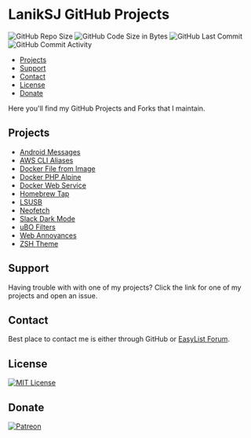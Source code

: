 # LanikSJ GitHub Projects

![GitHub Repo Size](https://img.shields.io/github/repo-size/laniksj/laniksj.github.io)
![GitHub Code Size in Bytes](https://img.shields.io/github/languages/code-size/laniksj/laniksj.github.io)
![GitHub Last Commit](https://img.shields.io/github/last-commit/laniksj/laniksj.github.io)
![GitHub Commit Activity](https://img.shields.io/github/commit-activity/m/laniksj/laniksj.github.io)

- [Projects](#projects)
- [Support](#support)
- [Contact](#contact)
- [License](#license)
- [Donate](#donate)

Here you'll find my GitHub Projects and Forks that I maintain.

## Projects

- [Android Messages](https://github.com/LanikSJ/android-messages-desktop)
- [AWS CLI Aliases](https://github.com/LanikSJ/awscli-aliases)
- [Docker File from Image](https://github.com/LanikSJ/dfimage)
- [Docker PHP Alpine](https://github.com/LanikSJ/docker-php-alpine)
- [Docker Web Service](https://github.com/LanikSJ/docker-web-service)
- [Homebrew Tap](https://github.com/LanikSJ/homebrew-tap)
- [LSUSB](https://github.com/LanikSJ/lsusb)
- [Neofetch](https://github.com/LanikSJ/neofetch)
- [Slack Dark Mode](https://github.com/LanikSJ/slack-dark-mode)
- [uBO Filters](https://github.com/LanikSJ/ubo-filters)
- [Web Annoyances](https://github.com/LanikSJ/webannoyances)
- [ZSH Theme](https://github.com/LanikSJ/laniksj-zsh-theme)

## Support

Having trouble with with one of my projects? Click the link for one of my projects and open an issue.

## Contact

Best place to contact me is either through GitHub or [EasyList Forum](https://forums.lanik.us).

## License

[![MIT License](https://img.shields.io/badge/license-MIT-blue)](https://en.wikipedia.org/wiki/MIT_License)

## Donate

[![Patreon](https://img.shields.io/badge/patreon-donate-blue.svg)](https://www.patreon.com/laniksj/overview)

